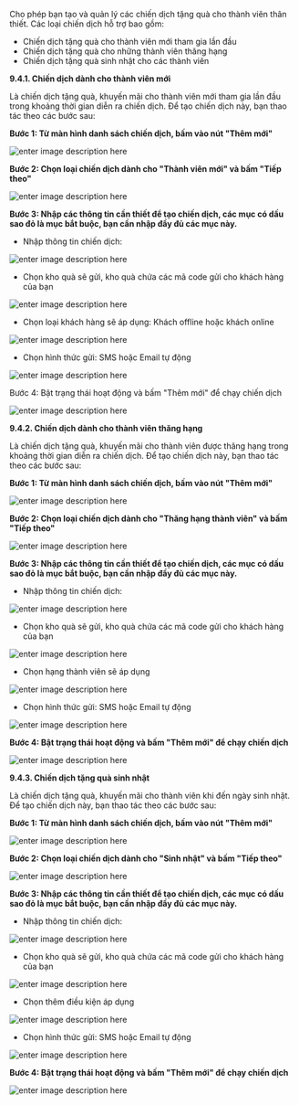 Cho phép bạn tạo và quản lý các chiến dịch tặng quà cho thành viên thân thiết. Các loại chiến dịch hỗ trợ bao gồm:
- Chiến dịch tặng quà cho thành viên mới tham gia lần đầu
- Chiến dịch tặng quà cho những thành viên thăng hạng
- Chiến dịch tặng quà sinh nhật cho các thành viên 

**9.4.1. Chiến dịch dành cho thành viên mới** 

Là chiến dịch tặng quà, khuyến mãi cho thành viên mới tham gia lần đầu trong khoảng thời gian diễn ra chiến dịch. Để tạo chiến dịch này, bạn thao tác theo các bước sau:

**Bước 1: Từ màn hình danh sách chiến dịch, bấm vào nút "Thêm mới"**

![enter image description here](https://static8.muarecdn.com/original/muare/images/2021/11/15/6141737_1.jpg)

**Bước 2: Chọn loại chiến dịch dành cho "Thành viên mới" và bấm "Tiếp theo"**

![enter image description here](https://static8.muarecdn.com/original/muare/images/2021/11/15/6141738_2.jpg)

**Bước 3: Nhập các thông tin cần thiết để tạo chiến dịch, các mục có dấu sao đỏ là mục bắt buộc, bạn cần nhập đầy đủ các mục này.**

- Nhập thông tin chiến dịch:

![enter image description here](https://static8.muarecdn.com/original/muare/images/2021/11/15/6141741_3.jpg)

- Chọn kho quà sẽ gửi, kho quà chứa các mã code gửi cho khách hàng của bạn

![enter image description here](https://static8.muarecdn.com/original/muare/images/2021/11/15/6141742_4.jpg)

- Chọn loại khách hàng sẽ áp dụng: Khách offline hoặc khách online

![enter image description here](https://static8.muarecdn.com/original/muare/images/2021/11/15/6141743_5.jpg)

- Chọn hình thức gửi: SMS hoặc Email tự động

![enter image description here](https://static8.muarecdn.com/original/muare/images/2021/11/15/6141744_6.jpg)

Bước 4: Bật trạng thái hoạt động và bấm "Thêm mới" để chạy chiến dịch

![enter image description here](https://static8.muarecdn.com/original/muare/images/2021/11/15/6141752_7.jpg)

**9.4.2. Chiến dịch dành cho thành viên thăng hạng**

Là chiến dịch tặng quà, khuyến mãi cho thành viên được thăng hạng trong khoảng thời gian diễn ra chiến dịch. Để tạo chiến dịch này, bạn thao tác theo các bước sau:

**Bước 1: Từ màn hình danh sách chiến dịch, bấm vào nút "Thêm mới"**

![enter image description here](https://static8.muarecdn.com/original/muare/images/2021/11/15/6141737_1.jpg)

**Bước 2: Chọn loại chiến dịch dành cho "Thăng hạng thành viên" và bấm "Tiếp theo"**

![enter image description here](https://static8.muarecdn.com/original/muare/images/2021/11/15/6141753_8.jpg)

**Bước 3: Nhập các thông tin cần thiết để tạo chiến dịch, các mục có dấu sao đỏ là mục bắt buộc, bạn cần nhập đầy đủ các mục này.**

- Nhập thông tin chiến dịch:

![enter image description here](https://static8.muarecdn.com/original/muare/images/2021/11/15/6141768_9.jpg)

- Chọn kho quà sẽ gửi, kho quà chứa các mã code gửi cho khách hàng của bạn

![enter image description here](https://static8.muarecdn.com/original/muare/images/2021/11/15/6141769_10.jpg)

- Chọn hạng thành viên sẽ áp dụng

![enter image description here](https://static8.muarecdn.com/original/muare/images/2021/11/15/6141775_11.jpg)

- Chọn hình thức gửi: SMS hoặc Email tự động

![enter image description here](https://static8.muarecdn.com/original/muare/images/2021/11/15/6141779_12.jpg)

**Bước 4: Bật trạng thái hoạt động và bấm "Thêm mới" để chạy chiến dịch**

![enter image description here](https://static8.muarecdn.com/original/muare/images/2021/11/15/6141780_13.jpg)

**9.4.3. Chiến dịch tặng quà sinh nhật**

Là chiến dịch tặng quà, khuyến mãi cho thành viên khi đến ngày sinh nhật. Để tạo chiến dịch này, bạn thao tác theo các bước sau:

**Bước 1: Từ màn hình danh sách chiến dịch, bấm vào nút "Thêm mới"**

![enter image description here](https://static8.muarecdn.com/original/muare/images/2021/11/15/6141737_1.jpg)

**Bước 2: Chọn loại chiến dịch dành cho "Sinh nhật" và bấm "Tiếp theo"**

![enter image description here](https://static8.muarecdn.com/original/muare/images/2021/11/16/6142267_14.jpg)

**Bước 3: Nhập các thông tin cần thiết để tạo chiến dịch, các mục có dấu sao đỏ là mục bắt buộc, bạn cần nhập đầy đủ các mục này.**

- Nhập thông tin chiến dịch:

![enter image description here](https://static8.muarecdn.com/original/muare/images/2021/11/16/6142313_15.jpg)

- Chọn kho quà sẽ gửi, kho quà chứa các mã code gửi cho khách hàng của bạn

![enter image description here](https://static8.muarecdn.com/original/muare/images/2021/11/16/6142316_16.jpg)

- Chọn thêm điều kiện áp dụng

![enter image description here](https://static8.muarecdn.com/original/muare/images/2021/11/16/6142317_17.jpg)

- Chọn hình thức gửi: SMS hoặc Email tự động

![enter image description here](https://static8.muarecdn.com/original/muare/images/2021/11/16/6142322_18.jpg)

**Bước 4: Bật trạng thái hoạt động và bấm "Thêm mới" để chạy chiến dịch**

![enter image description here](https://static8.muarecdn.com/original/muare/images/2021/11/16/6142323_19.jpg)